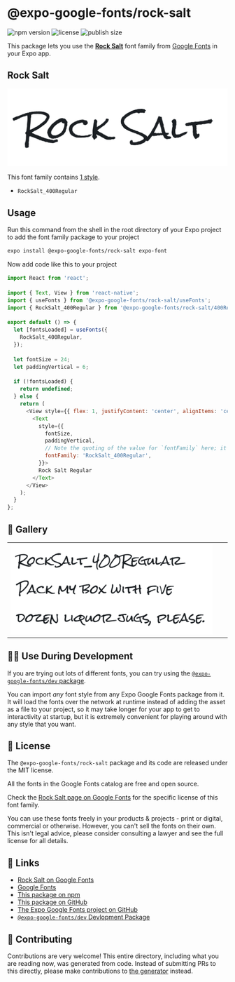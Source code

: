 # @expo-google-fonts/rock-salt

![npm version](https://flat.badgen.net/npm/v/@expo-google-fonts/rock-salt)
![license](https://flat.badgen.net/github/license/expo/google-fonts)
![publish size](https://flat.badgen.net/packagephobia/install/@expo-google-fonts/rock-salt)

This package lets you use the [**Rock Salt**](https://fonts.google.com/specimen/Rock+Salt) font family from [Google Fonts](https://fonts.google.com/) in your Expo app.

## Rock Salt

![Rock Salt](./font-family.png)

This font family contains [1 style](#-gallery).

- `RockSalt_400Regular`

## Usage

Run this command from the shell in the root directory of your Expo project to add the font family package to your project
```sh
expo install @expo-google-fonts/rock-salt expo-font
```

Now add code like this to your project
```js
import React from 'react';

import { Text, View } from 'react-native';
import { useFonts } from '@expo-google-fonts/rock-salt/useFonts';
import { RockSalt_400Regular } from '@expo-google-fonts/rock-salt/400Regular';

export default () => {
  let [fontsLoaded] = useFonts({
    RockSalt_400Regular,
  });

  let fontSize = 24;
  let paddingVertical = 6;

  if (!fontsLoaded) {
    return undefined;
  } else {
    return (
      <View style={{ flex: 1, justifyContent: 'center', alignItems: 'center' }}>
        <Text
          style={{
            fontSize,
            paddingVertical,
            // Note the quoting of the value for `fontFamily` here; it expects a string!
            fontFamily: 'RockSalt_400Regular',
          }}>
          Rock Salt Regular
        </Text>
      </View>
    );
  }
};

```

## 🔡 Gallery


||||
|-|-|-|
|![RockSalt_400Regular](.//400Regular/RockSalt_400Regular.ttf.png)||||


## 👩‍💻 Use During Development

If you are trying out lots of different fonts, you can try using the [`@expo-google-fonts/dev` package](https://github.com/expo/google-fonts/tree/master/font-packages/dev#readme).

You can import *any* font style from any Expo Google Fonts package from it. It will load the fonts
over the network at runtime instead of adding the asset as a file to your project, so it may take longer
for your app to get to interactivity at startup, but it is extremely convenient
for playing around with any style that you want.

## 📖 License

The `@expo-google-fonts/rock-salt` package and its code are released under the MIT license.

All the fonts in the Google Fonts catalog are free and open source.

Check the [Rock Salt page on Google Fonts](https://fonts.google.com/specimen/Rock+Salt) for the specific license of this font family.

You can use these fonts freely in your products & projects - print or digital, commercial or otherwise. However, you can't sell the fonts on their own. This isn't legal advice, please consider consulting a lawyer and see the full license for all details.

## 🔗 Links

- [Rock Salt on Google Fonts](https://fonts.google.com/specimen/Rock+Salt)
- [Google Fonts](https://fonts.google.com/)
- [This package on npm](https://www.npmjs.com/package/@expo-google-fonts/rock-salt)
- [This package on GitHub](https://github.com/expo/google-fonts/tree/master/font-packages/rock-salt)
- [The Expo Google Fonts project on GitHub](https://github.com/expo/google-fonts)
- [`@expo-google-fonts/dev` Devlopment Package](https://github.com/expo/google-fonts/tree/master/font-packages/dev)

## 🤝 Contributing

Contributions are very welcome! This entire directory, including what you are reading now, was generated from code. Instead of submitting PRs to this directly, please make contributions to [the generator](https://github.com/expo/google-fonts/tree/master/packages/generator) instead.
